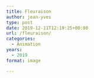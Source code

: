```yaml
---
title: Fleuraison
author: jean-yves
type: post
date: 2019-12-11T12:19:25+00:00
url: /fleuraison/
categories:
  - Animation
years:
  - 2019
format: image

---
```

